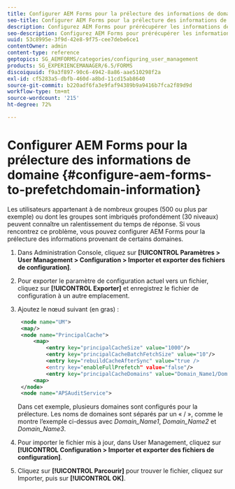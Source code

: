 ```yaml
---
title: Configurer AEM Forms pour la prélecture des informations de domaine
seo-title: Configurer AEM Forms pour la prélecture des informations de domaine
description: Configurez AEM Forms pour prérécupérer les informations de domaine si vous rencontrez un délai de réponse plus lent en raison de groupes imbriqués profondément ou si vous êtes membre de nombreux groupes.
seo-description: Configurez AEM Forms pour prérécupérer les informations de domaine si vous rencontrez un délai de réponse plus lent en raison de groupes imbriqués profondément ou si vous êtes membre de nombreux groupes.
uuid: 53c8995e-3f9d-42e8-9f75-cee7debe6ce1
contentOwner: admin
content-type: reference
geptopics: SG_AEMFORMS/categories/configuring_user_management
products: SG_EXPERIENCEMANAGER/6.5/FORMS
discoiquuid: f9a3f897-90c6-4942-8a86-aae510298f2a
exl-id: cf5283a5-dbfb-460d-a8bd-11cd15ab8640
source-git-commit: b220adf6fa3e9faf94389b9a9416b7fca2f89d9d
workflow-type: tm+mt
source-wordcount: '215'
ht-degree: 72%

---
```


# Configurer AEM Forms pour la prélecture des informations de domaine {#configure-aem-forms-to-prefetchdomain-information}

Les utilisateurs appartenant à de nombreux groupes (500 ou plus par exemple) ou dont les groupes sont imbriqués profondément (30 niveaux) peuvent connaître un ralentissement du temps de réponse. Si vous rencontrez ce problème, vous pouvez configurer AEM Forms pour la prélecture des informations provenant de certains domaines.

1. Dans Administration Console, cliquez sur **[!UICONTROL Paramètres > User Management > Configuration > Importer et exporter des fichiers de configuration]**.
1. Pour exporter le paramètre de configuration actuel vers un fichier, cliquez sur **[!UICONTROL Exporter]** et enregistrez le fichier de configuration à un autre emplacement.
1. Ajoutez le nœud suivant (en gras) :

   ```xml
    <node name="UM">
    <map/>
    <node name="PrincipalCache">
        <map>
            <entry key="principalCacheSize" value="1000"/>
            <entry key="principalCacheBatchFetchSize" value="10"/>
            <entry key="rebuildCacheAfterSync" value="true />
            <entry key="enableFullPrefetch" value="false"/>
            <entry key="principalCacheDomains" value="Domain_Name1/Domain_Name2/Domain_Name3"/>
        <map>
    </node>
    <node name="APSAuditService">
   ```

   Dans cet exemple, plusieurs domaines sont configurés pour la prélecture. Les noms de domaines sont séparés par un « / », comme le montre l’exemple ci-dessus avec *Domain_Name1*, *Domain_Name2* et *Domain_Name3*.

1. Pour importer le fichier mis à jour, dans User Management, cliquez sur **[!UICONTROL Configuration > Importer et exporter des fichiers de configuration]**.
1. Cliquez sur **[!UICONTROL Parcourir]** pour trouver le fichier, cliquez sur Importer, puis sur **[!UICONTROL OK]**.
